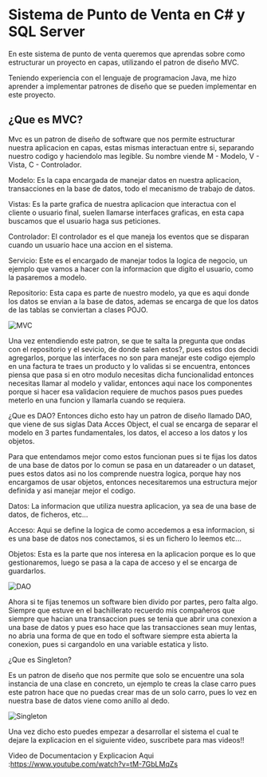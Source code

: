 # Sistema de Punto de Venta en C# y SQL Server
En este sistema de punto de venta queremos que aprendas sobre como estructurar un proyecto en capas, utilizando el patron de diseño MVC.

Teniendo experiencia con el lenguaje de programacion Java, me hizo aprender a implementar patrones de diseño que se pueden implementar en este proyecto.

## ¿Que es MVC?

Mvc es un patron de diseño de software que nos permite estructurar nuestra aplicacion en capas, estas mismas interactuan entre si,
separando nuestro codigo y haciendolo mas legible. Su nombre viende  M - Modelo, V - Vista, C - Controlador.

Modelo: Es la capa encargada de manejar datos en nuestra aplicacion, transacciones en la base de datos, todo el mecanismo de trabajo de datos.

Vistas: Es la parte grafica de nuestra aplicacion que interactua con el cliente o usuario final, suelen llamarse interfaces graficas, en esta capa buscamos que el usuario haga sus peticiones.

Controlador: El controlador es el que maneja los eventos que se disparan cuando un usuario hace una accion en el sistema.

Servicio: Este es el encargado de manejar todos la logica de negocio, un ejemplo que vamos a hacer con la informacion que digito el usuario, como la pasaremos a modelo.

Repositorio: Esta capa es parte de nuestro modelo, ya que es aqui donde los datos se envian a la base de datos, ademas se encarga de que los datos de las tablas se conviertan a clases POJO.

![MVC](https://articulosvirtuales.com/uploads/images/photos/1/que_es_model_view_controller_mvc/Model-View-Controller%20(1).png)

Una vez entendiendo este patron, se que te salta la pregunta que ondas con el repositorio y el sevicio, de donde salen estos?, pues estos dos decidi agregarlos, porque las interfaces no son para manejar este codigo  ejemplo en una factura te traes un producto y lo validas si se encuentra, entonces piensa que pasa si en otro modulo necesitas dicha funcionalidad entonces necesitas llamar al modelo y validar, entonces aqui nace los componentes porque si hacer esa validacion requiere de muchos pasos pues puedes meterlo en una funcion y llamarla cuando se requiera.

¿Que es DAO?
Entonces dicho esto hay un patron de diseño llamado DAO, que viene de sus siglas Data Acces Object, el cual se encarga de separar el modelo en 3 partes fundamentales, los datos, el acceso a los datos y los objetos.

Para que entendamos mejor como estos funcionan pues si te fijas los datos de una base de datos por lo comun se pasa en un datareader o un dataset, pues estos datos asi no los comprende nuestra logica, porque hay nos encargamos de usar objetos, entonces necesitaremos una estructura mejor definida y asi manejar mejor el codigo.

Datos: La informacion que utiliza nuestra aplicacion, ya sea de una base de datos, de ficheros, etc...

Acceso: Aqui se define la logica de como accedemos a esa informacion, si es una base de datos nos conectamos, si es un fichero lo leemos etc...

Objetos: Esta es la parte que nos interesa en la aplicacion porque es lo que gestionaremos, luego se pasa a la capa de acceso y el se encarga de guardarlos.

![DAO](https://danielggarcia.files.wordpress.com/2009/05/dao.png)

Ahora si te fijas tenemos un software bien divido por partes, pero falta algo. Siempre que estuve en el bachillerato recuerdo mis compañeros que siempre que hacian una transaccion pues se tenia que abrir una conexion a una base de datos y pues eso hace que las transacciones sean muy lentas, no abria una forma de que en todo el software siempre esta abierta la conexion, pues si cargandolo en una variable estatica y listo.

¿Que es Singleton?

Es un patron de diseño que nos permite que solo se encuentre una sola instancia de una clase en concreto, un ejemplo te creas la clase carro pues este patron hace que no puedas crear mas de un solo carro, pues lo vez en nuestra base de datos viene como anillo al dedo.

![Singleton](https://lh5.googleusercontent.com/proxy/uzkd3co014mEUYYKZuzF7AGWDLJP2SgnTMFsjJgHf46RE2Rw2FLVFEUYvH1cPnu-CPUQAL0EEi9r9UolXdB0YvxNaVmfgsgPteMyCVYimLhFb5Z5ieH46wI)

Una vez dicho esto puedes empezar a desarrollar el sistema el cual te dejare la explicacion en el siguiente video, suscribete para mas videos!!

Video de Documentacion y Explicacion Aqui :https://www.youtube.com/watch?v=tM-7GbLMqZs

